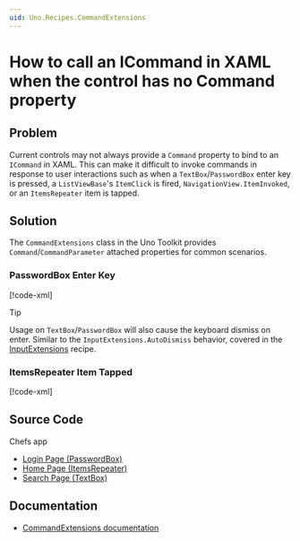 ```yaml
---
uid: Uno.Recipes.CommandExtensions
---
```


# How to call an ICommand in XAML when the control has no Command property

## Problem

Current controls may not always provide a `Command` property to bind to an `ICommand` in XAML. This can make it difficult to invoke commands in response to user interactions such as when a `TextBox`/`PasswordBox` enter key is pressed, a `ListViewBase`'s `ItemClick` is fired, `NavigationView.ItemInvoked`, or an `ItemsRepeater` item is tapped.

## Solution

The `CommandExtensions` class in the Uno Toolkit provides `Command`/`CommandParameter` attached properties for common scenarios.

### PasswordBox Enter Key

[!code-xml[](../../Chefs/Views/LoginPage.xaml#L39-L41)]

> [!TIP]
> Usage on `TextBox`/`PasswordBox` will also cause the keyboard dismiss on enter. Similar to the `InputExtensions.AutoDismiss` behavior, covered in the [InputExtensions](xref:Uno.Recipes.InputExtensions) recipe.

### ItemsRepeater Item Tapped

[!code-xml[](../../Chefs/Views/HomePage.xaml#L142-L143)]

## Source Code

Chefs app

- [Login Page (PasswordBox)](https://github.com/unoplatform/uno.chefs/blob/139edc9eab65b322e219efb7572583551c40ad32/Chefs/Views/LoginPage.xaml#L41)
- [Home Page (ItemsRepeater)](https://github.com/unoplatform/uno.chefs/blob/139edc9eab65b322e219efb7572583551c40ad32/Chefs/Views/HomePage.xaml#L143)
- [Search Page (TextBox)](https://github.com/unoplatform/uno.chefs/blob/139edc9eab65b322e219efb7572583551c40ad32/Chefs/Views/SearchPage.xaml#L114)

## Documentation

- [CommandExtensions documentation](xref:Toolkit.Helpers.CommandExtensions)
